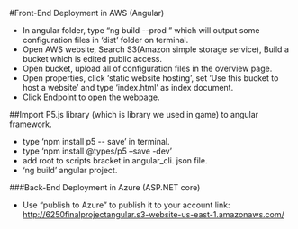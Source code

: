 #Front-End Deployment in AWS (Angular)
- In angular folder, type “ng build --prod ” which will output some configuration files in ‘dist’ folder on terminal.
- Open AWS website, Search S3(Amazon simple storage service), Build a bucket which is edited public access.
- Open bucket, upload all of configuration files in the overview page.
- Open properties, click ‘static website hosting’, set ‘Use this bucket to host a website’ and type ‘index.html’ as index document.
- Click Endpoint to open the webpage.

##Import P5.js library (which is library we used in game) to angular framework.
- type ‘npm install p5 -- save’ in terminal.
- type ‘npm install @types/p5 –save -dev’
- add root to scripts bracket in angular_cli. json file.
- ‘ng build’ angular project.

###Back-End Deployment in Azure (ASP.NET core)
- Use “publish to Azure” to publish it to your account link: http://6250finalprojectangular.s3-website-us-east-1.amazonaws.com/